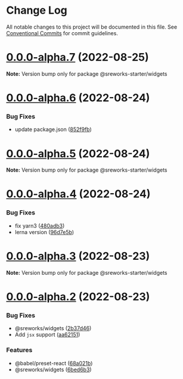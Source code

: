 # Change Log

All notable changes to this project will be documented in this file.
See [Conventional Commits](https://conventionalcommits.org) for commit guidelines.

# [0.0.0-alpha.7](https://github.com/see/sreworks-frontend-starter/compare/v0.0.0-alpha.6...v0.0.0-alpha.7) (2022-08-25)

**Note:** Version bump only for package @sreworks-starter/widgets





# [0.0.0-alpha.6](https://github.com/see/sreworks-frontend-starter/compare/v0.0.0-alpha.5...v0.0.0-alpha.6) (2022-08-24)


### Bug Fixes

* update package.json ([852f9fb](https://github.com/see/sreworks-frontend-starter/commit/852f9fb102c9549abddbef149781ef086d6e5f5d))





# [0.0.0-alpha.5](https://github.com/see/sreworks-frontend-starter/compare/v0.0.0-alpha.4...v0.0.0-alpha.5) (2022-08-24)

**Note:** Version bump only for package @sreworks-starter/widgets





# [0.0.0-alpha.4](https://github.com/see/sreworks-frontend-starter/compare/v0.0.0-alpha.3...v0.0.0-alpha.4) (2022-08-24)


### Bug Fixes

* fix yarn3 ([480adb3](https://github.com/see/sreworks-frontend-starter/commit/480adb3679d9ada0c0078194cc1671ec478c1575))
* lerna version ([96d7e5b](https://github.com/see/sreworks-frontend-starter/commit/96d7e5b027b1be664c48797c131e5862dd4306a8))





# [0.0.0-alpha.3](https://github.com/see/sreworks-frontend-starter/compare/v0.0.0-alpha.2...v0.0.0-alpha.3) (2022-08-23)

**Note:** Version bump only for package @sreworks-starter/widgets





# [0.0.0-alpha.2](https://github.com/see/sreworks-frontend-starter/compare/v0.0.0-alpha.1...v0.0.0-alpha.2) (2022-08-23)


### Bug Fixes

* @sreworks/widgets ([2b37d46](https://github.com/see/sreworks-frontend-starter/commit/2b37d4616803cf3f3083a3974b764ef030cbb854))
* Add `jsx` support ([aa62151](https://github.com/see/sreworks-frontend-starter/commit/aa621517c79ee2fff61f750a9cf109bc2cda0269))


### Features

* @babel/preset-react ([68a021b](https://github.com/see/sreworks-frontend-starter/commit/68a021b0526bd9177b0c45d3169563f431886a61))
* @sreworks/widgets ([6bed6b3](https://github.com/see/sreworks-frontend-starter/commit/6bed6b3f92d23abb85c5e66ceabd9647953b524b))
